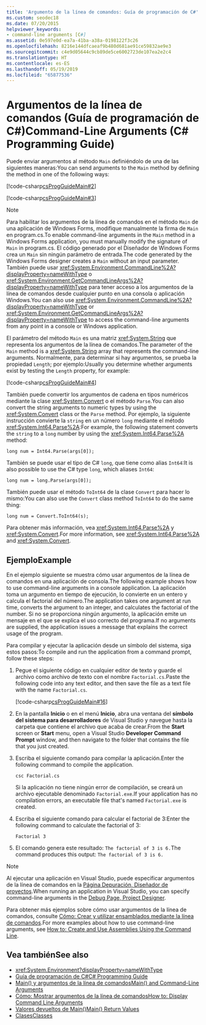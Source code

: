 ```yaml
---
title: 'Argumento de la línea de comandos: Guía de programación de C#'
ms.custom: seodec18
ms.date: 07/20/2015
helpviewer_keywords:
- command-line arguments [C#]
ms.assetid: 0e597e0d-ea7a-41ba-a38a-0198122f3c26
ms.openlocfilehash: 8216e144dfcaeaf9b480d681ae91ce59832ae9e3
ms.sourcegitcommit: c4e9d05644c9cb89de5ce6002723de107ea2e2c4
ms.translationtype: HT
ms.contentlocale: es-ES
ms.lasthandoff: 05/19/2019
ms.locfileid: "65877536"
---
```

# <a name="command-line-arguments-c-programming-guide"></a><span data-ttu-id="afc8d-102">Argumentos de la línea de comandos (Guía de programación de C#)</span><span class="sxs-lookup"><span data-stu-id="afc8d-102">Command-Line Arguments (C# Programming Guide)</span></span>
<span data-ttu-id="afc8d-103">Puede enviar argumentos al método `Main` definiéndolo de una de las siguientes maneras:</span><span class="sxs-lookup"><span data-stu-id="afc8d-103">You can send arguments to the `Main` method by defining the method in one of the following ways:</span></span>  
  
 [!code-csharp[csProgGuideMain#2](~/samples/snippets/csharp/VS_Snippets_VBCSharp/csProgGuideMain/CS/Class3.cs#2)]  
  
 [!code-csharp[csProgGuideMain#3](~/samples/snippets/csharp/VS_Snippets_VBCSharp/csProgGuideMain/CS/Class3.cs#3)]  
  
> [!NOTE]
>  <span data-ttu-id="afc8d-104">Para habilitar los argumentos de la línea de comandos en el método `Main` de una aplicación de Windows Forms, modifique manualmente la firma de `Main` en program.cs.</span><span class="sxs-lookup"><span data-stu-id="afc8d-104">To enable command-line arguments in the `Main` method in a Windows Forms application, you must manually modify the signature of `Main` in program.cs.</span></span> <span data-ttu-id="afc8d-105">El código generado por el Diseñador de Windows Forms crea un `Main` sin ningún parámetro de entrada.</span><span class="sxs-lookup"><span data-stu-id="afc8d-105">The code generated by the Windows Forms designer creates a `Main` without an input parameter.</span></span> <span data-ttu-id="afc8d-106">También puede usar <xref:System.Environment.CommandLine%2A?displayProperty=nameWithType> o <xref:System.Environment.GetCommandLineArgs%2A?displayProperty=nameWithType> para tener acceso a los argumentos de la línea de comandos desde cualquier punto en una consola o aplicación Windows.</span><span class="sxs-lookup"><span data-stu-id="afc8d-106">You can also use <xref:System.Environment.CommandLine%2A?displayProperty=nameWithType> or <xref:System.Environment.GetCommandLineArgs%2A?displayProperty=nameWithType> to access the command-line arguments from any point in a console or Windows application.</span></span>  
  
 <span data-ttu-id="afc8d-107">El parámetro del método `Main` es una matriz <xref:System.String> que representa los argumentos de la línea de comandos.</span><span class="sxs-lookup"><span data-stu-id="afc8d-107">The parameter of the `Main` method is a <xref:System.String> array that represents the command-line arguments.</span></span> <span data-ttu-id="afc8d-108">Normalmente, para determinar si hay argumentos, se prueba la propiedad `Length`; por ejemplo:</span><span class="sxs-lookup"><span data-stu-id="afc8d-108">Usually you determine whether arguments exist by testing the `Length` property, for example:</span></span>  
  
 [!code-csharp[csProgGuideMain#4](~/samples/snippets/csharp/VS_Snippets_VBCSharp/csProgGuideMain/CS/Class3.cs#4)]  
  
 <span data-ttu-id="afc8d-109">También puede convertir los argumentos de cadena en tipos numéricos mediante la clase <xref:System.Convert> o el método `Parse`.</span><span class="sxs-lookup"><span data-stu-id="afc8d-109">You can also convert the string arguments to numeric types by using the <xref:System.Convert> class or the `Parse` method.</span></span> <span data-ttu-id="afc8d-110">Por ejemplo, la siguiente instrucción convierte la `string` en un número `long` mediante el método <xref:System.Int64.Parse%2A>:</span><span class="sxs-lookup"><span data-stu-id="afc8d-110">For example, the following statement converts the `string` to a `long` number by using the <xref:System.Int64.Parse%2A> method:</span></span>  
  
```  
long num = Int64.Parse(args[0]);  
```  
  
 <span data-ttu-id="afc8d-111">También se puede usar el tipo de C# `long`, que tiene como alias `Int64`:</span><span class="sxs-lookup"><span data-stu-id="afc8d-111">It is also possible to use the C# type `long`, which aliases `Int64`:</span></span>  
  
```  
long num = long.Parse(args[0]);  
```  
  
 <span data-ttu-id="afc8d-112">También puede usar el método `ToInt64` de la clase `Convert` para hacer lo mismo:</span><span class="sxs-lookup"><span data-stu-id="afc8d-112">You can also use the `Convert` class method `ToInt64` to do the same thing:</span></span>  
  
```  
long num = Convert.ToInt64(s);  
```  
  
 <span data-ttu-id="afc8d-113">Para obtener más información, vea <xref:System.Int64.Parse%2A> y <xref:System.Convert>.</span><span class="sxs-lookup"><span data-stu-id="afc8d-113">For more information, see <xref:System.Int64.Parse%2A> and <xref:System.Convert>.</span></span>  
  
## <a name="example"></a><span data-ttu-id="afc8d-114">Ejemplo</span><span class="sxs-lookup"><span data-stu-id="afc8d-114">Example</span></span>  
 <span data-ttu-id="afc8d-115">En el ejemplo siguiente se muestra cómo usar argumentos de la línea de comandos en una aplicación de consola.</span><span class="sxs-lookup"><span data-stu-id="afc8d-115">The following example shows how to use command-line arguments in a console application.</span></span> <span data-ttu-id="afc8d-116">La aplicación toma un argumento en tiempo de ejecución, lo convierte en un entero y calcula el factorial del número.</span><span class="sxs-lookup"><span data-stu-id="afc8d-116">The application takes one argument at run time, converts the argument to an integer, and calculates the factorial of the number.</span></span> <span data-ttu-id="afc8d-117">Si no se proporciona ningún argumento, la aplicación emite un mensaje en el que se explica el uso correcto del programa.</span><span class="sxs-lookup"><span data-stu-id="afc8d-117">If no arguments are supplied, the application issues a message that explains the correct usage of the program.</span></span>  
  
 <span data-ttu-id="afc8d-118">Para compilar y ejecutar la aplicación desde un símbolo del sistema, siga estos pasos:</span><span class="sxs-lookup"><span data-stu-id="afc8d-118">To compile and run the application from a command prompt, follow these steps:</span></span>  
  
1. <span data-ttu-id="afc8d-119">Pegue el siguiente código en cualquier editor de texto y guarde el archivo como archivo de texto con el nombre `Factorial.cs`.</span><span class="sxs-lookup"><span data-stu-id="afc8d-119">Paste the following code into any text editor, and then save the file as  a text file with the name `Factorial.cs`.</span></span>  
  
     [!code-csharp[csProgGuideMain#16](~/samples/snippets/csharp/VS_Snippets_VBCSharp/csProgGuideMain/CS/Class1.cs#16)]  
  
2. <span data-ttu-id="afc8d-120">En la pantalla **Inicio** o en el menú **Inicio**, abra una ventana del **símbolo del sistema para desarrolladores** de Visual Studio y navegue hasta la carpeta que contiene el archivo que acaba de crear.</span><span class="sxs-lookup"><span data-stu-id="afc8d-120">From the **Start** screen or **Start** menu, open a Visual Studio **Developer Command Prompt** window, and then navigate to the folder that contains the file that you just created.</span></span>  
  
3. <span data-ttu-id="afc8d-121">Escriba el siguiente comando para compilar la aplicación.</span><span class="sxs-lookup"><span data-stu-id="afc8d-121">Enter the following command to compile the application.</span></span>  
  
     `csc Factorial.cs`  
  
     <span data-ttu-id="afc8d-122">Si la aplicación no tiene ningún error de compilación, se creará un archivo ejecutable denominado `Factorial.exe`.</span><span class="sxs-lookup"><span data-stu-id="afc8d-122">If your application has no compilation errors, an executable file that's named `Factorial.exe` is created.</span></span>  
  
4. <span data-ttu-id="afc8d-123">Escriba el siguiente comando para calcular el factorial de 3:</span><span class="sxs-lookup"><span data-stu-id="afc8d-123">Enter the following command to calculate the factorial of 3:</span></span>  
  
     `Factorial 3`  
  
5. <span data-ttu-id="afc8d-124">El comando genera este resultado: `The factorial of 3 is 6.`</span><span class="sxs-lookup"><span data-stu-id="afc8d-124">The command produces this output: `The factorial of 3 is 6.`</span></span>  
  
> [!NOTE]
>  <span data-ttu-id="afc8d-125">Al ejecutar una aplicación en Visual Studio, puede especificar argumentos de la línea de comandos en la [Página Depuración, Diseñador de proyectos](/visualstudio/ide/reference/debug-page-project-designer).</span><span class="sxs-lookup"><span data-stu-id="afc8d-125">When running an application in Visual Studio, you can specify command-line arguments in the [Debug Page, Project Designer](/visualstudio/ide/reference/debug-page-project-designer).</span></span>  
  
 <span data-ttu-id="afc8d-126">Para obtener más ejemplos sobre cómo usar argumentos de la línea de comandos, consulte [Cómo: Crear y utilizar ensamblados mediante la línea de comandos](../../../csharp/programming-guide/concepts/assemblies-gac/how-to-create-and-use-assemblies-using-the-command-line.md).</span><span class="sxs-lookup"><span data-stu-id="afc8d-126">For more examples about how to use command-line arguments, see [How to: Create and Use Assemblies Using the Command Line](../../../csharp/programming-guide/concepts/assemblies-gac/how-to-create-and-use-assemblies-using-the-command-line.md).</span></span>  
  
## <a name="see-also"></a><span data-ttu-id="afc8d-127">Vea también</span><span class="sxs-lookup"><span data-stu-id="afc8d-127">See also</span></span>

- <xref:System.Environment?displayProperty=nameWithType>
- [<span data-ttu-id="afc8d-128">Guía de programación de C#</span><span class="sxs-lookup"><span data-stu-id="afc8d-128">C# Programming Guide</span></span>](../../../csharp/programming-guide/index.md)
- [<span data-ttu-id="afc8d-129">Main() y argumentos de la línea de comandos</span><span class="sxs-lookup"><span data-stu-id="afc8d-129">Main() and Command-Line Arguments</span></span>](../../../csharp/programming-guide/main-and-command-args/index.md)
- [<span data-ttu-id="afc8d-130">Cómo: Mostrar argumentos de la línea de comandos</span><span class="sxs-lookup"><span data-stu-id="afc8d-130">How to: Display Command Line Arguments</span></span>](../../../csharp/programming-guide/main-and-command-args/how-to-display-command-line-arguments.md)
- [<span data-ttu-id="afc8d-131">Valores devueltos de Main()</span><span class="sxs-lookup"><span data-stu-id="afc8d-131">Main() Return Values</span></span>](../../../csharp/programming-guide/main-and-command-args/main-return-values.md)
- [<span data-ttu-id="afc8d-132">Clases</span><span class="sxs-lookup"><span data-stu-id="afc8d-132">Classes</span></span>](../../../csharp/programming-guide/classes-and-structs/classes.md)
